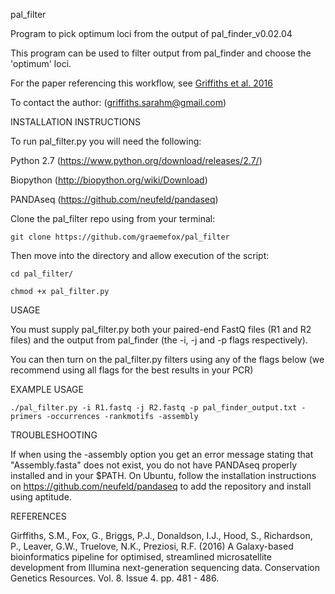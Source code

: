 
pal_filter

Program to pick optimum loci from the output of pal_finder_v0.02.04

This program can be used to filter output from pal_finder and choose the
'optimum' loci.

For the paper referencing this workflow, see [Griffiths et al. 2016](https://link.springer.com/article/10.1007/s12686-016-0570-7) 

To contact the author: (griffiths.sarahm@gmail.com)



INSTALLATION INSTRUCTIONS

To run pal_filter.py you will need the following:

Python 2.7 (https://www.python.org/download/releases/2.7/)

Biopython (http://biopython.org/wiki/Download)

PANDAseq (https://github.com/neufeld/pandaseq)

Clone the pal_filter repo using from your terminal:

    git clone https://github.com/graemefox/pal_filter

Then move into the directory and allow execution of the script:

    cd pal_filter/

    chmod +x pal_filter.py

USAGE

You must supply pal_filter.py both your paired-end FastQ files (R1 and R2 files)
and the output from pal_finder (the -i, -j and -p flags respectively).

You can then turn on the pal_filter.py filters using any of the flags below
(we recommend using all flags for the best results in your PCR)

EXAMPLE USAGE

    ./pal_filter.py -i R1.fastq -j R2.fastq -p pal_finder_output.txt -primers -occurrences -rankmotifs -assembly

TROUBLESHOOTING

If when using the -assembly option you get an error message stating that "Assembly.fasta" does not exist, you do not
have PANDAseq properly installed and in your $PATH.
On Ubuntu, follow the installation instructions on https://github.com/neufeld/pandaseq to add the repository and install using aptitude.

REFERENCES

Girffiths, S.M., Fox, G., Briggs, P.J., Donaldson, I.J., Hood, S., Richardson, P., Leaver, G.W., Truelove, N.K., Preziosi, R.F. (2016) A Galaxy-based bioinformatics pipeline for optimised, streamlined microsatellite development from Illumina next-generation sequencing data. Conservation Genetics Resources. Vol. 8. Issue 4. pp. 481 - 486.

